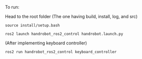 To run:

Head to the root folder (The one having build, install, log, and src)
```
source install/setup.bash
```

```
ros2 launch handrobot_ros2_control handrobot.launch.py
```

(After implementing keyboard controller)
```
ros2 run handrobot_ros2_control keyboard_controller
```
